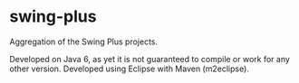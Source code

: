 swing-plus
==========

Aggregation of the Swing Plus projects.

Developed on Java 6, as yet it is not guaranteed to compile or work for any other version.
Developed using Eclipse with Maven (m2eclipse).
